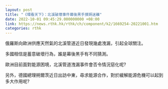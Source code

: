 ```yaml
---
layout: post
title: "《環看天下》：北溪破壞事件幕後黑手撲朔迷離"
date: 2022-10-01 09:45:29.000000000 +08:00
link: https://news.rthk.hk/rthk/ch/component/k2/1669254-20221001.htm
categories: rthk
---
```


俄羅斯向歐洲供應天然氣的北溪管道近日發現幾處洩漏，引起全球關注。

多國相信是蓄意破壞行為，誰是幕後黑手有不同猜測。

歐洲目前面對能源困境，北溪管道洩漏事件會否令情況惡化呢? 

另外，德國總理朔爾茨近日出訪中東，尋求能源合作，對於緩解能源危機可以起到多大作用呢?
